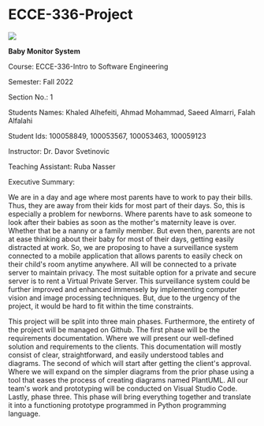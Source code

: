 # ECCE-336-Project
![](RackMultipart20221105-1-oih48u_html_3f8a69f659a1053d.jpg)

**Baby Monitor System**

Course: ECCE-336-Intro to Software Engineering

Semester: Fall 2022

Section No.: 1

Students Names: Khaled Alhefeiti, Ahmad Mohammad, Saeed Almarri, Falah Alfalahi

Student Ids: 100058849, 100053567, 100053463, 100059123

Instructor: Dr. Davor Svetinovic

Teaching Assistant: Ruba Nasser

Executive Summary:

We are in a day and age where most parents have to work to pay their bills. Thus, they are away from their kids for most part of their days. So, this is especially a problem for newborns. Where parents have to ask someone to look after their babies as soon as the mother's maternity leave is over. Whether that be a nanny or a family member. But even then, parents are not at ease thinking about their baby for most of their days, getting easily distracted at work. So, we are proposing to have a surveillance system connected to a mobile application that allows parents to easily check on their child's room anytime anywhere. All will be connected to a private server to maintain privacy. The most suitable option for a private and secure server is to rent a Virtual Private Server. This surveillance system could be further improved and enhanced immensely by implementing computer vision and image processing techniques. But, due to the urgency of the project, it would be hard to fit within the time constraints.

This project will be split into three main phases. Furthermore, the entirety of the project will be managed on Github. The first phase will be the requirements documentation. Where we will present our well-defined solution and requirements to the clients. This documentation will mostly consist of clear, straightforward, and easily understood tables and diagrams. The second of which will start after getting the client's approval. Where we will expand on the simpler diagrams from the prior phase using a tool that eases the process of creating diagrams named PlantUML. All our team's work and prototyping will be conducted on Visual Studio Code. Lastly, phase three. This phase will bring everything together and translate it into a functioning prototype programmed in Python programming language.
